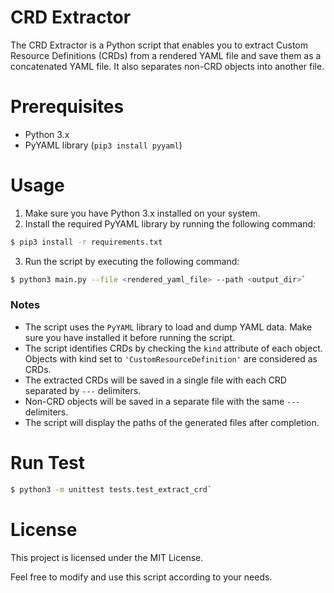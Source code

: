 # CRD Extractor

The CRD Extractor is a Python script that enables you to extract Custom Resource Definitions (CRDs) from a rendered YAML file and save them as a concatenated YAML file. It also separates non-CRD objects into another file.

# Prerequisites

- Python 3.x
- PyYAML library (`pip3 install pyyaml`)

# Usage

1. Make sure you have Python 3.x installed on your system.
2. Install the required PyYAML library by running the following command:
```sh
$ pip3 install -r requirements.txt
```
3. Run the script by executing the following command:
```sh
$ python3 main.py --file <rendered_yaml_file> --path <output_dir>`
```
### Notes

* The script uses the `PyYAML` library to load and dump YAML data. Make sure you have installed it before running the script.
* The script identifies CRDs by checking the `kind` attribute of each object. Objects with kind set to `'CustomResourceDefinition'` are considered as CRDs.
* The extracted CRDs will be saved in a single file with each CRD separated by `---` delimiters.
* Non-CRD objects will be saved in a separate file with the same `---` delimiters.
* The script will display the paths of the generated files after completion.

# Run Test

```sh
$ python3 -m unittest tests.test_extract_crd`
```

# License

This project is licensed under the MIT License.

Feel free to modify and use this script according to your needs.
